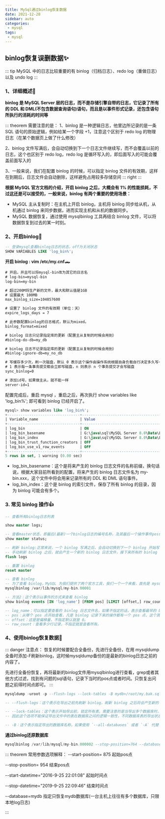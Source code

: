 ```yaml
---
title: MySql通过binlog恢复数据
date: 2021-12-28
sidebar: auto
categories:
 - mysql
tags:
 - mysql
---
```


## binlog恢复误删数据✨

::: tip
MySQL 中的日志比较重要的有 binlog（归档日志）、redo log（重做日志）以及 undo log
:::

### 1、详细概述🎇

**binlog 是 MySQL Server 层的日志，而不是存储引擎自带的日志，它记录了所有的 DDL 和 DML(不包含数据查询语句)语句，而且是以事件形式记录，还包含语句所执行的消耗的时间等**

::: theorem 需要注意的是：
1、binlog 是一种逻辑日志，他里边所记录的是一条 SQL 语句的原始逻辑，例如给某一个字段 +1，注意这个区别于 redo log 的物理日志（在某个数据页上做了什么修改）

2、binlog 文件写满后，会自动切换到下一个日志文件继续写，而不会覆盖以前的日志，这个也区别于 redo log，redo log 是循环写入的，即后面写入的可能会覆盖前面写入的

3、一般来说，我们在配置 binlog 的时候，可以指定 binlog 文件的有效期，这样在到期后，日志文件会自动删除，这样避免占用较多存储空间
::: right
:::

**根据 MySQL 官方文档的介绍，开启 binlog 之后，大概会有 1% 的性能损耗，不过这还是可以接受的，一般来说，binlog 有两个重要的使用场景：**

- MySQL 主从复制时：在主机上开启 binlog，主机将 binlog 同步给从机，从机通过 binlog 来同步数据，进而实现主机和从机的数据同步。
- MySQL 数据恢复，通过使用 mysqlbinlog 工具再结合 binlog 文件，可以将数据恢复到过去的某一时刻。

### 2、开启binlog🌋

```sql
-- 登录mysql查看binlog日志的状态，off为关闭状态
SHOW VARIABLES LIKE 'log_bin%';
```

**开启 binlog : vim /etc/my.cnf**🛻

```xml
# 开启，并且可以将mysql-bin改为其它的日志名
# log-bin=mysql-bin
log-bin=my-bin

# 超过200M将生产新的文件，最大和默认值是1GB
# 设置最大 100MB
max_binlog_size=104857600

# 设置了 binlog 文件的有效期（单位：天）
expire_logs_days = 7

# 此参数配置binlog的日志格式，默认为mixed。
binlog_format=mixed

# binlog 日志只记录指定库的更新（配置主从复制的时候会用到）
#binlog-do-db=my_db

# binlog 日志不记录指定库的更新（配置主从复制的时候会用到）
#binlog-ignore-db=my_no_db

# 写缓存多少次，刷一次磁盘，默认 0 表示这个操作由操作系统根据自身负载自行决定多久写一次磁盘
# 1 表示每一条事务提交都会立即写磁盘，n 则表示 n 个事务提交才会写磁盘
sync_binlog=0

# 添加id号，如果做主从，就不能一样
server-id=1
```

配置完成后，重启 mysql ，重启之后，再次执行 show variables like 'log_bin%'; 即可看到 binlog 已经开启了。

```sql
mysql> show variables like 'log_bin%';
+---------------------------------+-------------------------------------------------------------+
| Variable_name                   | Value                                                       |
+---------------------------------+-------------------------------------------------------------+
| log_bin                         | ON                                                          |
| log_bin_basename                | G:\java\sql\MySQL Server 8.0\Data\LAPTOP-RDCIFBH0-bin       |
| log_bin_index                   | G:\java\sql\MySQL Server 8.0\Data\LAPTOP-RDCIFBH0-bin.index |
| log_bin_trust_function_creators | OFF                                                         |
| log_bin_use_v1_row_events       | OFF                                                         |
+---------------------------------+-------------------------------------------------------------+
5 rows in set, 1 warning (0.00 sec)
```

- log_bin_basename：这个是将来产生的 binlog 日志文件的名称前缀，换句话说，根据大家目前所看到的配置，将来产生的 binlog 日志文件名为 my-bin.xxx，这个文件中将会用来记录所有的 DDL 和 DML 语句事件。
- log_bin_index：这个是 binlog 的索引文件，保存了所有 binlog 的目录，因为 binlog 可能会有多个。

### 3. 常见 binlog 操作👍

```sql
-- 查看所有binlog日志列表

show master logs;

-- 查看master状态，即最后(最新)一个binlog日志的编号名称，及其最后一个操作事件pos结束点(Position)值
show master status;

-- 刷新 binlog:正常来说，一个 binlog 写满之后，会自动切换到下一个 binlog 开始写，不过我们也可以执行一个 flush logs 命令来手动刷新 binlog;
-- 手动刷新 binlog 之后，就会产生一个新的 binlog 日志文件，接下来所有的 binlog 日志都将记录到新的文件中。
flush logs

-- 重置 binlog
reset master

-- 查看 binlog
-- 为了查看 binlog，MySQL 为我们提供了两个官方工具，我们一个一个来看，首先是 mysqlbinlog 命令
mysqlbinlog /var/lib/mysql/my-bin.00001

-- 方法2：这个表示以事件的方式来查看 binlog
show binlog events [IN 'log_name'] [FROM pos] [LIMIT [offset,] row_count];

-- log_name：可以指定要查看的 binlog 日志文件名，如果不指定的话，表示查看最早的 binlog 文件。
-- pos：从哪个 pos 点开始查看，凡是 binlog 记录下来的操作都有一个 pos 点，这个其实就是相当于我们可以指定从哪个操作开始查看日志，如果不指定的话，就是从该 binlog 的开头开始查看。
-- offset：这是是偏移量，不指定默认就是 0。
-- row_count：查看多少行记录，不指定就是查看所有。
```

### 4、使用binlog恢复数据🧐

::: danger 注意点：
恢复的时候要配合全备份，先进行全备份，在用 mysqldump 全备时添加-F刷新binlog，这时候mysqldump备份的是最新的binlog日志之前的内容了。

先进行全备份恢复，再将最新的binlog文件用mysqlbinlog进行查看，grep或者其他方式过滤，找到有问题的sql语句，记录下当时的pos点或者时间。只恢复出问题之前得时间点即可。
:::


```sql
mysqldump -uroot -p --flush-logs --lock-tables -B mydb>/root/my.bak.sql

-- --flush-logs：这个表示在导出之前先刷新 binlog，刷新 binlog 之后将会产生新的 binlog 文件，后续的操作都存在新的 binlog 中。

-- --lock-tables：这个表示开始导出前，锁定所有表。需要注意的是当导出多个数据库时，lock-tables 分别为每个数据库锁定表
-- 因此这个选项不能保证导出文件中的表在数据库之间的逻辑一致性，不同数据库表的导出状态可以完全不同。

-- -B：这个表示指定导出的数据库名称，如果使用 `--all-databases` 或者 `-A` 代替 `-B` 表示导出所有的数据库。
```
**通过binlog还原数据库**
```sql
mysqlbinlog /var/lib/mysql/my-bin.000002 --stop-position=764 --database=mydb | mysql -uroot -p
```

::: theorem 常用参数选项解释：
--start-position= 875 起始pos点

--stop-position= 954 结束pos点

--start-datetime="2016-9-25 22:01:08" 起始时间点

--stop-datetime="2019-9-25 22:09:46" 结束时间点

--database=mydb 指定只恢复mydb数据库(一台主机上往往有多个数据库，只限本地log日志)

:::


